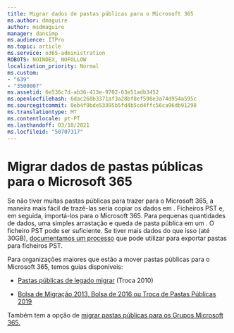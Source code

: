 ```yaml
---
title: Migrar dados de pastas públicas para o Microsoft 365
ms.author: dmaguire
author: msdmaguire
manager: dansimp
ms.audience: ITPro
ms.topic: article
ms.service: o365-administration
ROBOTS: NOINDEX, NOFOLLOW
localization_priority: Normal
ms.custom:
- "639"
- "3500007"
ms.assetid: 6e536c7d-ab36-413e-9702-63e51adb3452
ms.openlocfilehash: 6dac268b3371af3a28bf8ef598e3a74d954a595c
ms.sourcegitcommit: 0eb4f9bde53395b5fd4b5cd4ffc56ca96db91298
ms.translationtype: MT
ms.contentlocale: pt-PT
ms.lasthandoff: 03/10/2021
ms.locfileid: "50707317"
---
```

# <a name="migrate-public-folder-data-to-microsoft-365"></a>Migrar dados de pastas públicas para o Microsoft 365

Se não tiver muitas pastas públicas para trazer para o Microsoft 365, a maneira mais fácil de trazê-las seria copiar os dados em . Ficheiros PST e, em seguida, importá-los para o Microsoft 365. Para pequenas quantidades de dados, uma simples arrastação e queda de pasta pública em um . O ficheiro PST pode ser suficiente. Se tiver mais dados do que isso (até 30GB), [documentamos um processo](https://technet.microsoft.com/library/dn874017%28v=exchg.150%29.aspx) que pode utilizar para exportar pastas para ficheiros PST.
  
Para organizações maiores que estão a mover pastas públicas para o Microsoft 365, temos guias disponíveis:
  
- [Pastas públicas de legado migrar](https://docs.microsoft.com/exchange/collaboration-exo/public-folders/batch-migration-of-legacy-public-folders) (Troca 2010)

- [Bolsa de Migração 2013, Bolsa de 2016 ou Troca de Pastas Públicas 2019](https://docs.microsoft.com/Exchange/collaboration/public-folders/migrate-to-exchange-online)

Também tem a opção de [migrar pastas públicas para os Grupos Microsoft 365.](https://docs.microsoft.com/exchange/collaboration-exo/public-folders/migrate-your-public-folders-to-microsoft-365-groups)
  
